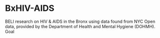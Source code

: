 # BxHIV-AIDS
BELI research on HIV &amp; AIDS in the Bronx using data found from NYC Open data, provided by the Department of Health and Mental Hygiene (DOHMH). Goal
